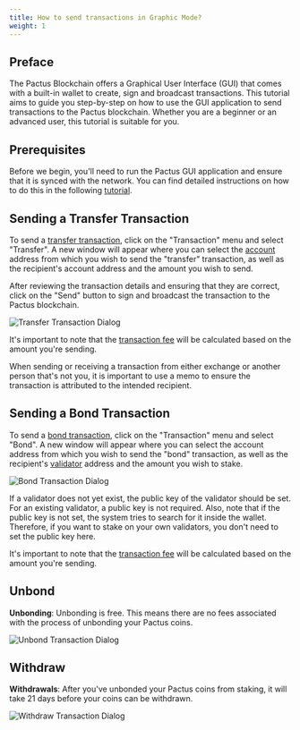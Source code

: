 ```yaml
---
title: How to send transactions in Graphic Mode?
weight: 1
---
```


## Preface

The Pactus Blockchain offers a Graphical User Interface (GUI) that comes with a built-in wallet to create,
sign and broadcast transactions.
This tutorial aims to guide you step-by-step on how to use the GUI application to send transactions to the Pactus blockchain.
Whether you are a beginner or an advanced user, this tutorial is suitable for you.

## Prerequisites

Before we begin, you'll need to run the Pactus GUI application and ensure that it is synced with the network.
You can find detailed instructions on how to do this in the following [tutorial](/docs/gettingstarted/pactus-gui/).

## Sending a Transfer Transaction

To send a [transfer transaction](/docs/concepts/transaction/transfer/), click on the "Transaction" menu and
select "Transfer".
A new window will appear where you can select the
[account](/docs/concepts/blockchain/account/) address from which you wish to send the "transfer" transaction,
as well as the recipient's account address and the amount you wish to send.

After reviewing the transaction details and ensuring that they are correct,
click on the "Send" button to sign and broadcast the transaction to the Pactus blockchain.

![Transfer Transaction Dialog](/images/transfer-transaction-dialog.png)

It's important to note that the [transaction fee](/docs/concepts/transaction/fee/)
will be calculated based on the amount you're sending.

When sending or receiving a transaction from either exchange or another person that's not you,
it is important to use a memo to ensure the transaction is attributed to the intended recipient.

## Sending a Bond Transaction

To send a [bond transaction](/docs/concepts/transaction/bond/), click on the "Transaction" menu
and select "Bond".
A new window will appear where you can select the account address from which you wish to send the "bond" transaction,
as well as the recipient's [validator](/docs/concepts/blockchain/validator/) address and
the amount you wish to stake.

![Bond Transaction Dialog](/images/bond-transaction-dialog.png)

If a validator does not yet exist, the public key of the validator should be set.
For an existing validator, a public key is not required.
Also, note that if the public key is not set, the system tries to search for it inside the wallet.
Therefore, if you want to stake on your own validators, you don't need to set the public key here.

It's important to note that the [transaction fee](/docs/concepts/transaction/fee/)
will be calculated based on the amount you're sending.

## Unbond

**Unbonding**: Unbonding is free. This means there are no fees associated with the process of unbonding your Pactus coins.

![Unbond Transaction Dialog](/images/unbond-transaction-dialog.png)

## Withdraw

**Withdrawals**: After you've unbonded your Pactus coins from staking, it will take 21 days before your coins can be withdrawn.

![Withdraw Transaction Dialog](/images/withdraw-transaction-dialog.png)